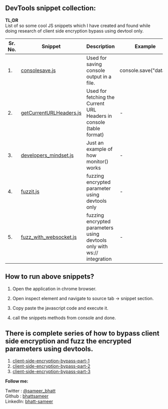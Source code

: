 ## DevTools snippet collection:

**TL;DR**  
List of so some cool JS snippets which I have created and found while doing research of client side encryption bypass using devtool only.

| Sr. No. | Snippet | Description | Example |
|---------|---------|-------------|---------|
|1.| [consolesave.js](https://github.com/bhattsameer/devtool-snippets-forhacks/blob/main/Snippets/consolesave.js) | Used for saving console output in a file. | console.save("data");|
|2.| [getCurrentURLHeaders.js](https://github.com/bhattsameer/devtool-snippets-forhacks/blob/main/Snippets/getCurrentURLHeaders.js) | Used for fetching the Current URL Headers in console (table format) | - |
|3.| [developers_mindset.js](https://github.com/bhattsameer/devtool-snippets-forhacks/blob/main/Snippets/developers_mindset.js) | Just an example of how monitor() works | - |
|4.| [fuzzit.js](https://github.com/bhattsameer/devtool-snippets-forhacks/blob/main/Snippets/fuzzit.js) | fuzzing encrypted parameter using devtools only | - |
|5.| [fuzz_with_websocket.js](https://github.com/bhattsameer/devtool-snippets-forhacks/blob/main/Snippets/fuzz_with_websocket.js) | fuzzing encrypted parameters using devtools only with ws:// integration | - |

## How to run above snippets?

1. Open the application in chrome browser.

2. Open inspect element and navigate to source tab -> snippet section.

3. Copy paste the javascript code and execute it.

4. call the snippets methods from console and done.

## There is complete series of how to bypass client side encryption and fuzz the encrypted parameters using devtools.

1. [client-side-encryption-bypass-part-1](https://bhattsameer.github.io/2021/01/01/client-side-encryption-bypass-part-1.html)  
2. [client-side-encryption-bypass-part-2](https://bhattsameer.github.io/2021/02/14/client-side-encryption-bypass-part-2.html)  
3. [client-side-encryption-bypass-part-3]()  

**Follow me:**

Twitter : [@sameer_bhatt](https://twitter.com/sameer_bhatt)  
Github  : [bhattsameer](https://github.com/bhattsameer)  
LinkedIn: [bhatt-sameer](https://linkedin.com/in/bhatt-sameer)

